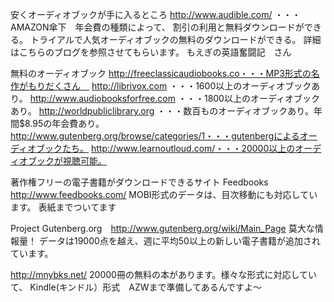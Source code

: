 安くオーディオブックが手に入るところ
http://www.audible.com/ ・・・AMAZON傘下　年会費の種類によって、
割引の利用と無料ダウンロードができる。
トライアルで人気オーディオブックの無料のダウンロードができる。
詳細はこちらのブログを参照させてもらいます。
もえぎの英語奮闘記　さん

無料のオーディオブック
http://freeclassicaudiobooks.co・・・MP3形式の名作がもりだくさん　
http://librivox.com ・・・1600以上のオーディオブックあり。
http://www.audiobooksforfree.com ・・・1800以上のオーディオブックあり。
http://worldpubliclibrary.org ・・・数百ものオーディオブックあり。年間$8.95の年会費あり。
http://www.gutenberg.org/browse/categories/1・・・gutenbergによるオーディオブックたち。
http://www.learnoutloud.com/・・・20000以上のオーディオブックが視聴可能。



著作権フリーの電子書籍がダウンロードできるサイト
Feedbooks http://www.feedbooks.com/
MOBI形式のデータは、目次移動にも対応しています。
表紙までついてます

Project Gutenberg.org　http://www.gutenberg.org/wiki/Main_Page
莫大な情報量！
データは19000点を越え、週に平均50以上の新しい電子書籍が追加されています。

http://mnybks.net/
20000冊の無料の本があります。様々な形式に対応していて、
Kindle(キンドル）形式　AZWまで準備してあるんですよ～